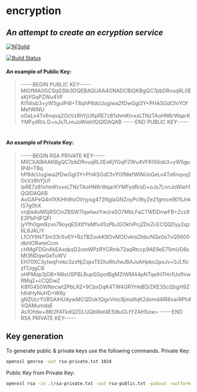 # encryption
## _An attempt to create an ecryption service_

[![N|Solid](https://cldup.com/dTxpPi9lDf.thumb.png)](https://nodesource.com/products/nsolid)

[![Build Status](https://travis-ci.org/joemccann/dillinger.svg?branch=master)](https://travis-ci.org/joemccann/dillinger)

#### An example of Public Key:
> -----BEGIN PUBLIC KEY-----
MIGfMA0GCSqGSIb3DQEBAQUAA4GNADCBiQKBgQC7pbDRvuqRL0EsKjYGqPZWu4VF
KI1iilisb3+yW5guIP4I+T8qhP8dcUugiwa2fDwGgl3Y+PHASGdCfvYOfMefWlNU
oGeLv4Tx6nqvq2OcVzRhYjUfIpRE7z81xhmKtvxxLTNzTAoHN6rWqarKYMFydR/s
D+oJs7LnnJoWieh1QQIDAQAB
-----END PUBLIC KEY-----

#
#
#### An example of Private Key:
> -----BEGIN RSA PRIVATE KEY-----
MIICXAIBAAKBgQC7pbDRvuqRL0EsKjYGqPZWu4VFKI1iilisb3+yW5guIP4I+T8q
hP8dcUugiwa2fDwGgl3Y+PHASGdCfvYOfMefWlNUoGeLv4Tx6nqvq2OcVzRhYjUf
IpRE7z81xhmKtvxxLTNzTAoHN6rWqarKYMFydR/sD+oJs7LnnJoWieh1QQIDAQAB
AoGAPeQ4nfXKiHh9loOVrjysg472NglaGNZoyPc9tyZe21gmce9D1lJnkt57g0hX
vnjbk4oMSjRSCInZBSW7IqwlauiYwJra5O7MbLFaCTWDDnwFB+Zcz9E2PbPdFQFl
jyYfh0gm9zvo79oyqESXtfYaMfx45zPbJGOkhiPcjZDsZcECQQDyy2qz6L6JALIY
L1CtY6NTSm33rXv6Y+RzTBZovkK9OvMODvklsOhbcNQx0o7vQ5600dbHORwteCcm
cHMgFDGnAkEAxdpsD2omWPzRYCRmk72aqRtccp9AE9eE75mUG6sMt3NDqwGeTuWV
EH70XC3yIwqFmkc3zzNjZqsxTEDtuRtu1wJBAJoAHpko2poJv+0JLfIczf7JqgC8
oHPMop3jOB+N9sUSPBLBupSGpotBgMZtWM44pNTqeIH7Hn1UxfhiwRMq2+cCQDwZ
K8fG450WNncwt2PbLRZ+9CbxDqK4TW4GRYHeBD/ZKE3ScQbgH9Zh6dHyNuHD+W8y
gNZUcrYl/BSAiHU4ywMCQDok1QgvVmc8jma9qK2dxmd4IR8varRPti4VQAMumdaE
4s1Ofdw+8Bl2FATkdQZDLUQbWat4E5l8uGLfYZAHSow=
-----END RSA PRIVATE KEY-----

## Key generation

To generate public & private keys use the following commands.
Private Key:
```sh
openssl genrsa -out rsa-private.txt 1024
```

Public Key from Private Key:
```sh
openssl rsa -in .\rsa-private.txt -out rsa-public.txt -pubout -outform PEM
```